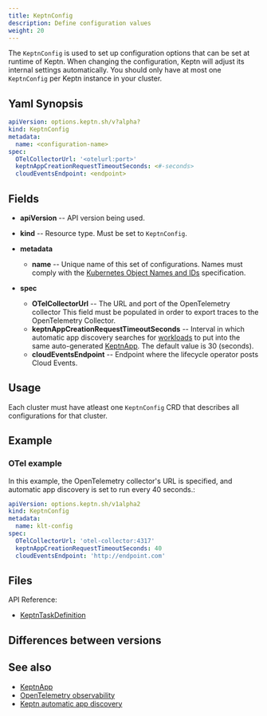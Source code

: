 ```yaml
---
title: KeptnConfig
description: Define configuration values
weight: 20
---
```


The `KeptnConfig` is used to set up configuration options that can be set at runtime of Keptn.
When changing the configuration, Keptn will adjust its internal settings automatically.
You should only have at most one `KeptnConfig` per Keptn instance in your cluster.

## Yaml Synopsis

```yaml
apiVersion: options.keptn.sh/v?alpha?
kind: KeptnConfig
metadata:
  name: <configuration-name>
spec:
  OTelCollectorUrl: '<otelurl:port>'
  keptnAppCreationRequestTimeoutSeconds: <#-seconds>
  cloudEventsEndpoint: <endpoint>
```

## Fields

* **apiVersion** -- API version being used.
* **kind** -- Resource type.
   Must be set to `KeptnConfig`.

* **metadata**
  * **name** -- Unique name of this set of configurations.
    Names must comply with the
    [Kubernetes Object Names and IDs](https://kubernetes.io/docs/concepts/overview/working-with-objects/names/#dns-subdomain-names)
    specification.

* **spec**
  * **OTelCollectorUrl** -- The URL and port of the OpenTelemetry collector
    This field must be populated
    in order to export traces to the OpenTelemetry Collector.
  * **keptnAppCreationRequestTimeoutSeconds** --
    Interval in which automatic app discovery searches for [workloads](https://kubernetes.io/docs/concepts/workloads/)
    to put into the same auto-generated [KeptnApp](app.md).
    The default value is 30 (seconds).
  * **cloudEventsEndpoint** --
    Endpoint where the lifecycle operator posts Cloud Events.

## Usage

Each cluster must have atleast one `KeptnConfig` CRD
that describes all configurations for that cluster.

## Example

### OTel example

In this example, the OpenTelemetry collector's URL is specified, and automatic app discovery is set to run every 40 seconds.:

```yaml
apiVersion: options.keptn.sh/v1alpha2
kind: KeptnConfig
metadata:
  name: klt-config
spec:
  OTelCollectorUrl: 'otel-collector:4317'
  keptnAppCreationRequestTimeoutSeconds: 40
  cloudEventsEndpoint: 'http://endpoint.com'
```

## Files

API Reference:

* [KeptnTaskDefinition](../crd-ref/lifecycle/v1alpha3/_index.md#keptntaskdefinition)

## Differences between versions

## See also

* [KeptnApp](../yaml-crd-ref/app.md)
* [OpenTelemetry observability](../implementing/otel.md)
* [Keptn automatic app discovery](../implementing/integrate.md/#use-keptn-automatic-app-discovery)
